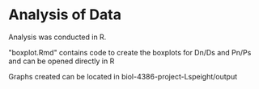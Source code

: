 # Analysis of Data
Analysis was conducted in R.

"boxplot.Rmd" contains code to create the boxplots for Dn/Ds and Pn/Ps and can be opened directly in R

Graphs created can be located in biol-4386-project-Lspeight/output
